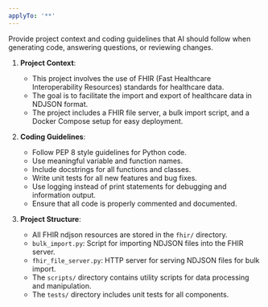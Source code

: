 ```yaml
---
applyTo: '**'
---
```

Provide project context and coding guidelines that AI should follow when generating code, answering questions, or reviewing changes.

1. **Project Context**:
   - This project involves the use of FHIR (Fast Healthcare Interoperability Resources) standards for healthcare data.
   - The goal is to facilitate the import and export of healthcare data in NDJSON format.
   - The project includes a FHIR file server, a bulk import script, and a Docker Compose setup for easy deployment.

2. **Coding Guidelines**:
   - Follow PEP 8 style guidelines for Python code.
   - Use meaningful variable and function names.
   - Include docstrings for all functions and classes.
   - Write unit tests for all new features and bug fixes.
   - Use logging instead of print statements for debugging and information output.
   - Ensure that all code is properly commented and documented.

3. **Project Structure**:
   - All FHIR ndjson resources are stored in the `fhir/` directory.
   - `bulk_import.py`: Script for importing NDJSON files into the FHIR server.
   - `fhir_file_server.py`: HTTP server for serving NDJSON files for bulk import.
   - The `scripts/` directory contains utility scripts for data processing and manipulation.
   - The `tests/` directory includes unit tests for all components.
   